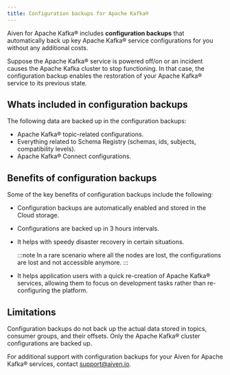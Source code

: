 ```yaml
---
title: Configuration backups for Apache Kafka®
---
```


Aiven for Apache Kafka® includes **configuration backups** that
automatically back up key Apache Kafka® service configurations for you
without any additional costs.

Suppose the Apache Kafka® service is powered off/on or an incident
causes the Apache Kafka cluster to stop functioning. In that case, the
configuration backup enables the restoration of your Apache Kafka®
service to its previous state.

## Whats included in configuration backups

The following data are backed up in the configuration backups:

-   Apache Kafka® topic-related configurations.
-   Everything related to Schema Registry (schemas, ids, subjects,
    compatibility levels).
-   Apache Kafka® Connect configurations.

## Benefits of configuration backups

Some of the key benefits of configuration backups include the following:

-   Configuration backups are automatically enabled and stored in the
    Cloud storage.

-   Configurations are backed up in 3 hours intervals.

-   It helps with speedy disaster recovery in certain situations.

    :::note
    In a rare scenario where all the nodes are lost, the configurations
    are lost and not accessible anymore.
    :::

-   It helps application users with a quick re-creation of Apache Kafka®
    services, allowing them to focus on development tasks rather than
    re-configuring the platform.

## Limitations

Configuration backups do not back up the actual data stored in topics,
consumer groups, and their offsets. Only the Apache Kafka® cluster
configurations are backed up.

For additional support with configuration backups for your Aiven for
Apache Kafka® services, contact [support@aiven.io](mailto:support@aiven.io).
